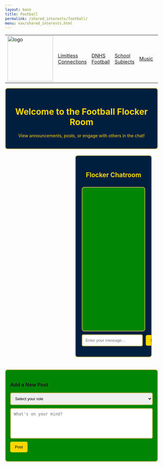 ```yaml
---
layout: base
title: Football
permalink: /shared_interests/football/
menu: nav/shared_interests.html
---
```


<!-- FOR THE NAV MENU AS IT IS NOT WORKING ON YOUR PAGE -->
<table>
    <tr>
        <td id="sharedinterests">
            <a href="{{site.baseurl}}/shared_interests/home">
                <img src="{{site.baseurl}}/images/school_logo.png" alt="logo" width="150" height="150">
            </a>
        </td>
        <td id="Limitless Connections"><a href="{{site.baseurl}}/shared_interests/limitconnect">Limitless Connections</a></td>
        <td id="DNHS Football"><a href="{{site.baseurl}}/shared_interests/football">DNHS Football</a></td>
        <td id="School Subjects"><a href="{{site.baseurl}}/shared_interests/jupyter/chatroom">School Subjects</a></td>
        <td id="Music"><a href="{{site.baseurl}}/music/">Music</a></td>
        <td id="Satire"><a href="{{site.baseurl}}/shared_interests/satire">Satire</a></td>
        <td id="AGK"><a href="{{site.baseurl}}/shared_interests/agk/agk.html">AGK</a></td>
    </tr>
</table>
<!-- END OF NAV MENU -->

<style>
    .page-header {
        text-align: center;
        padding: 20px;
        background-color: #001F3F;
        color: #FFD700;
        border-radius: 8px;
        border: 2px solid #C5B358;
    }

    .main-container {
        display: flex;
        justify-content: space-between;
        padding: 20px;
        box-sizing: border-box;
    }

    .posts-wrapper {
        width: 45%;
    }

    .post {
        border: 2px solid #C5B358;
        border-radius: 8px;
        background-color: #008504;
        padding: 15px;
        margin-bottom: 15px;
        color: white;
    }

    .post-header {
        display: flex;
        align-items: center;
        margin-bottom: 10px;
    }

    .post-icon {
        width: 40px;
        height: 40px;
        border-radius: 50%;
        background-color: #FFD700;
        display: inline-block;
        margin-right: 10px;
    }

    .post-username {
        font-weight: bold;
        color: #FFD700;
    }

    .reaction-icons {
        margin-top: 10px;
        cursor: pointer;
    }

    .chatroom-container {
        width: 45%;
        border: 2px solid #C5B358;
        border-radius: 8px;
        background-color: #001F3F;
        padding: 20px;
        display: flex;
        flex-direction: column;
        max-height: 725px;
        overflow: hidden;
    }

    .chatroom-header {
        text-align: center;
        color: #FFD700;
        margin-bottom: 10px;
    }

    .chat-area {
        flex-grow: 1;
        min-height: 450px;
        max-height: 450px;
        overflow-y: auto;
        background-color: #008504;
        border: 2px solid #C5B358;
        border-radius: 8px;
        padding: 10px;
        margin-bottom: 10px;
        color: white;
    }

    .message-form {
        display: flex;
        align-items: center;
    }

    #messageInput {
        flex: 1;
        padding: 10px;
        border: 2px solid #C5B358;
        border-radius: 5px;
        margin-right: 10px;
    }

    button {
        background-color: #FFD700;
        border: none;
        padding: 10px 15px;
        border-radius: 5px;
        cursor: pointer;
    }

    button:hover {
        background-color: #C5B358;
    }

    /* Styles for Post Submission Form */
    .post-form-container {
        border: 2px solid #C5B358;
        border-radius: 8px;
        background-color: #008504;
        padding: 15px;
        margin-top: 20px;
    }

    #roleSelect {
        width: 100%;
        padding: 10px;
        border: 2px solid #C5B358;
        border-radius: 5px;
        margin-bottom: 10px;
    }

    #postInput {
        width: 100%;
        height: 100px;
        padding: 10px;
        border: 2px solid #C5B358;
        border-radius: 5px;
        margin-bottom: 10px;
        resize: none;
    }
</style>

<!-- Page Header -->
<div class="page-header">
    <h1>Welcome to the Football Flocker Room</h1>
    <p>View announcements, posts, or engage with others in the chat!</p>
</div>

<div class="main-container">
    <!-- Posts Section on the Left -->
    <div class="posts-wrapper" id="postsWrapper">
        <!-- Posts will be dynamically loaded here -->
    </div>
    <!-- Chatroom Section on the Right -->
    <div class="chatroom-container">
        <header class="chatroom-header">
            <h2>Flocker Chatroom</h2>
        </header>
        <div class="chat-area" id="chatArea">
            <!-- Messages will appear here -->
        </div>
        <form class="message-form" id="messageForm">
            <input type="text" id="messageInput" placeholder="Enter your message..." required>
            <button type="submit">Send</button>
        </form>
    </div>
</div>

<!-- Post Submission Form -->
<div class="post-form-container">
    <h3>Add a New Post</h3>
    <form id="postForm">
        <select id="roleSelect" required>
            <option value="" disabled selected>Select your role</option>
            <option value="Captain">Captain</option>
            <option value="Player">Player</option>
            <option value="Coach">Coach</option>
        </select>
        <textarea id="postInput" placeholder="What's on your mind?" required></textarea>
        <button type="submit">Post</button>
    </form>
</div>

<script>
    function getReactions() {
        const reactions = localStorage.getItem('reactions');
        return reactions ? JSON.parse(reactions) : {};
    }

    function saveReactions(reactions) {
        localStorage.setItem('reactions', JSON.stringify(reactions));
    }

    function getPosts() {
        const posts = localStorage.getItem('posts');
        return posts ? JSON.parse(posts) : [];
    }

    function savePosts(posts) {
        localStorage.setItem('posts', JSON.stringify(posts));
    }

    document.addEventListener('DOMContentLoaded', () => {
        const reactions = getReactions();
        const posts = getPosts();

        // Load posts from localStorage
        posts.forEach(post => {
            createPostElement(post.username, post.content, post.id);
        });

        document.querySelectorAll('.post').forEach(postElement => {
            const postId = postElement.getAttribute('data-post-id');
            const postReactions = reactions[postId] || { thumbsUp: 0, heart: 0, fire: 0 };

            postElement.querySelector('.thumbsUp-count').textContent = postReactions.thumbsUp;
            postElement.querySelector('.heart-count').textContent = postReactions.heart;
            postElement.querySelector('.fire-count').textContent = postReactions.fire;
        });
    });

    function addReaction(postId, reactionType) {
        const reactions = getReactions();

        if (!reactions[postId]) {
            reactions[postId] = { thumbsUp: 0, heart: 0, fire: 0 };
        }

        reactions[postId][reactionType]++;
        saveReactions(reactions);

        const postElement = document.querySelector(`[data-post-id="${postId}"]`);
        const countElement = postElement.querySelector(`.${reactionType}-count`);
        countElement.textContent = reactions[postId][reactionType];
    }

    function createPostElement(username, content, postId) {
        // Create a new post element
        const newPost = document.createElement('div');
        newPost.className = 'post';
        newPost.setAttribute('data-post-id', postId);
        newPost.innerHTML = `
            <div class="post-header">
                <div class="post-icon"></div>
                <span class="post-username">${username}</span>
            </div>
            <p>${content}</p>
            <div class="reaction-icons">
                <span class="emoji" onclick="addReaction('${postId}', 'thumbsUp')">👍 <span class="thumbsUp-count">0</span></span>
                <span class="emoji" onclick="addReaction('${postId}', 'heart')">❤️ <span class="heart-count">0</span></span>
                <span class="emoji" onclick="addReaction('${postId}', 'fire')">🔥 <span class="fire-count">0</span></span>
            </div>
        `;

        // Append the new post to the posts wrapper
        document.getElementById('postsWrapper').prepend(newPost); // Add to the top
    }

    // Handle post submission
    document.getElementById('postForm').addEventListener('submit', function(event) {
        event.preventDefault(); // Prevent page refresh

        const roleSelect = document.getElementById('roleSelect');
        const postInput = document.getElementById('postInput');
        const selectedRole = roleSelect.value; // Get selected role
        const newPostContent = postInput.value;

        // Create a unique ID based on timestamp
        const newPostId = Date.now();

        // Save the new post to localStorage
        const posts = getPosts();
        posts.push({ id: newPostId, username: selectedRole, content: newPostContent });
        savePosts(posts);

        // Create and display the new post
        createPostElement(selectedRole, newPostContent, newPostId);

        // Clear the input
        // Clear the input fields
        postInput.value = '';
        roleSelect.selectedIndex = 0; // Reset to default
    });

    // Handle message submission
    document.getElementById('messageForm').addEventListener('submit', function(event) {
        event.preventDefault();
        const messageInput = document.getElementById('messageInput');
        const messageContent = messageInput.value;

        // Create a new message element
        const newMessage = document.createElement('div');
        newMessage.textContent = messageContent;
        document.getElementById('chatArea').appendChild(newMessage);

        // Clear the input field
        messageInput.value = '';
    });
</script>